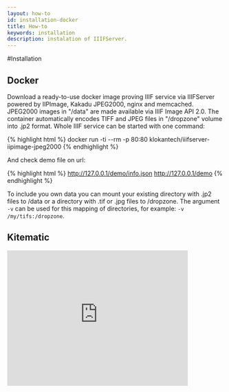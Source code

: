 ```yaml
---
layout: how-to
id: installation-docker
title: How-to
keywords: installation
description: instalation of IIIFServer.
---
```


#Installation

## Docker

Download a ready-to-use docker image proving IIIF service via IIIFServer 
powered by IIPImage, Kakadu JPEG2000, nginx and memcached.
JPEG2000 images in "/data" are made available via IIIF Image API 2.0.
The container automatically encodes TIFF and JPEG files in "/dropzone" volume 
into .jp2 format. Whole IIIF service can be started with one command:

{% highlight html %}
docker run -ti --rm -p 80:80 klokantech/iiifserver-iipimage-jpeg2000
{% endhighlight %}

And check demo file on url:

{% highlight html %}
http://127.0.0.1/demo/info.json
http://127.0.0.1/demo
{% endhighlight %}

To include you own data you can mount your existing directory with .jp2 files to /data or a directory with .tif or .jpg files to /dropzone. The argument `-v` can be used for this mapping of directories, for example: `-v /my/tifs:/dropzone`.

## Kitematic

<iframe width="420" height="315" src="https://www.youtube.com/embed/nKjI_CvHyHg" frameborder="0" allowfullscreen></iframe>
